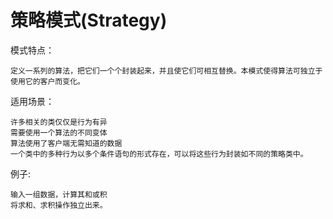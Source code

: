# 策略模式(Strategy)

模式特点：

    定义一系列的算法，把它们一个个封装起来，并且使它们可相互替换。本模式使得算法可独立于使用它的客户而变化。
    
适用场景：
    
    许多相关的类仅仅是行为有异
    需要使用一个算法的不同变体
    算法使用了客户端无需知道的数据
    一个类中的多种行为以多个条件语句的形式存在，可以将这些行为封装如不同的策略类中。
    
例子:

    输入一组数据，计算其和或积
    将求和、求积操作独立出来。